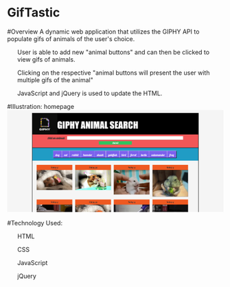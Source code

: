 # GifTastic

#Overview
A dynamic web application that utilizes the GIPHY API to populate gifs of animals of the user's choice. 
<ul>
	User is able to add new "animal buttons" and can then be clicked to view gifs of animals. 
</ul>
<ul>
	Clicking on the respective "animal buttons will present the user with multiple gifs of the animal" 
</ul>
<ul>
	JavaScript and jQuery is used to update the HTML. 
</ul>


#Illustration: homepage
<img src="assets/images/screenshot.png">

#Technology Used:
<ul>HTML</ul>
<ul>CSS</ul>
<ul>JavaScript</ul>
<ul>jQuery</ul>
